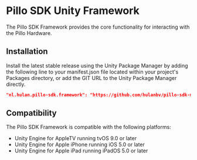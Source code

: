 # Pillo SDK Unity Framework

The Pillo SDK Framework provides the core functionality for interacting with the Pillo Hardware.

## Installation

Install the latest stable release using the Unity Package Manager by adding the following line to your manifest.json file located within your project's Packages directory, or add the GIT URL to the Unity Package Manager directly.

```json
"nl.hulan.pillo-sdk.framework": "https://github.com/hulanbv/pillo-sdk-mono.git?path=/UnityFramework"
```

## Compatibility

The Pillo SDK Framework is compatible with the following platforms:

- Unity Engine for AppleTV running tvOS 9.0 or later
- Unity Engine for Apple iPhone running iOS 5.0 or later
- Unity Engine for Apple iPad running iPadOS 5.0 or later
